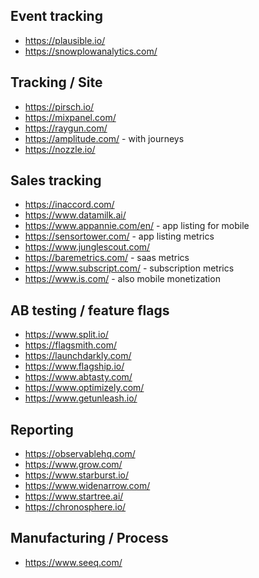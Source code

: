 

## Event tracking
* https://plausible.io/
* https://snowplowanalytics.com/

## Tracking / Site
* https://pirsch.io/
* https://mixpanel.com/
* https://raygun.com/
* https://amplitude.com/ - with journeys
* https://nozzle.io/

## Sales tracking
* https://inaccord.com/
* https://www.datamilk.ai/
* https://www.appannie.com/en/ - app listing for mobile
* https://sensortower.com/ - app listing metrics
* https://www.junglescout.com/
* https://baremetrics.com/ - saas metrics
* https://www.subscript.com/ - subscription metrics
* https://www.is.com/ - also mobile monetization


## AB testing / feature flags
* https://www.split.io/
* https://flagsmith.com/
* https://launchdarkly.com/
* https://www.flagship.io/
* https://www.abtasty.com/
* https://www.optimizely.com/
* https://www.getunleash.io/

## Reporting 
* https://observablehq.com/
* https://www.grow.com/
* https://www.starburst.io/
* https://www.widenarrow.com/
* https://www.startree.ai/
* https://chronosphere.io/

## Manufacturing / Process
* https://www.seeq.com/